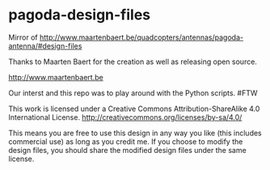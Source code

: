 # pagoda-design-files
Mirror of http://www.maartenbaert.be/quadcopters/antennas/pagoda-antenna/#design-files

Thanks to Maarten Baert for the creation as well as releasing open source. 

http://www.maartenbaert.be

Our interst and this repo was to play around with the Python scripts. #FTW

This work is licensed under a Creative Commons Attribution-ShareAlike 4.0 International License.
http://creativecommons.org/licenses/by-sa/4.0/

This means you are free to use this design in any way you like (this includes commercial use) as long as you credit me.
If you choose to modify the design files, you should share the modified design files under the same license.
